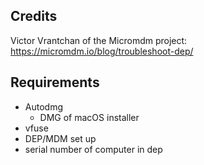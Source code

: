 ## Credits

Victor Vrantchan of the Micromdm project: https://micromdm.io/blog/troubleshoot-dep/

## Requirements

- Autodmg
  - DMG of macOS installer
- vfuse
- DEP/MDM set up
- serial number of computer in dep
